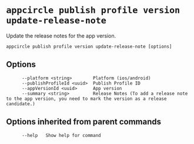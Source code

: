 # `appcircle publish profile version update-release-note`

Update the release notes for the app version.

```plaintext
appcircle publish profile version update-release-note [options]
```

## Options

```plaintext
      --platform <string>        Platform (ios/android)
      --publishProfileId <uuid>  Publish Profile ID
      --appVersionId <uuid>      App version
      --summary <string>         Release Notes (To add a release note to the app version, you need to mark the version as a release candidate.)
```

## Options inherited from parent commands

```plaintext
      --help   Show help for command
```

